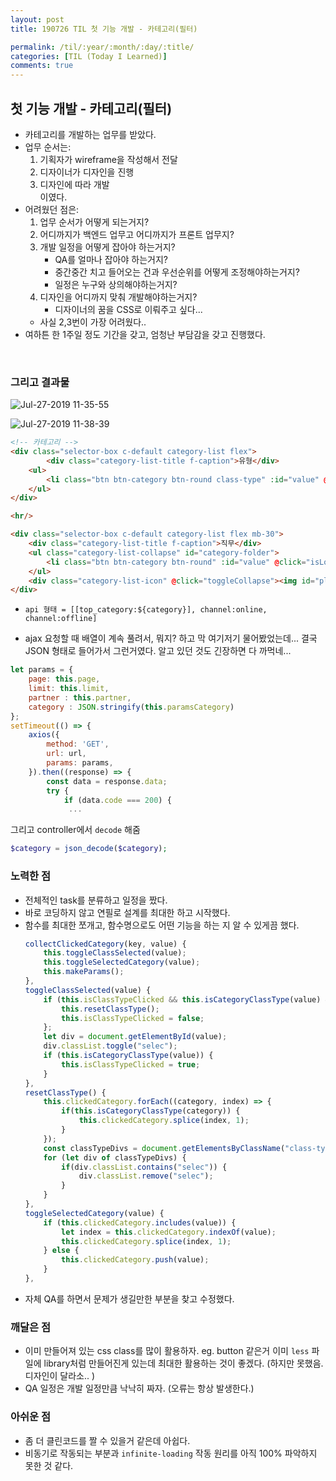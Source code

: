```yaml
---
layout: post
title: 190726 TIL 첫 기능 개발 - 카테고리(필터)

permalink: /til/:year/:month/:day/:title/
categories: [TIL (Today I Learned)]
comments: true
---
```


## **첫 기능 개발 - 카테고리(필터)**
- 카테고리를 개발하는 업무를 받았다. 
- 업무 순서는: 
    1) 기획자가 wireframe을 작성해서 전달
    2) 디자이너가 디자인을 진행
    3) 디자인에 따라 개발  
  이였다.
- 어려웠던 점은:
    1) 업무 순서가 어떻게 되는거지?
    2) 어디까지가 백엔드 업무고 어디까지가 프론트 업무지?
    3) 개발 일정을 어떻게 잡아야 하는거지? 
        - QA를 얼마나 잡아야 하는거지?
        - 중간중간 치고 들어오는 건과 우선순위를 어떻게 조정해야하는거지?
        - 일정은 누구와 상의해야하는거지?
    4) 디자인을 어디까지 맞춰 개발해야하는거지? 
        - 디자이너의 꿈을 CSS로 이뤄주고 싶다... 
    - 사실 2,3번이 가장 어려웠다..
- 여하튼 한 1주일 정도 기간을 갖고, 엄청난 부담감을 갖고 진행했다. 

<br/>

### **그리고 결과물**

![Jul-27-2019 11-35-55](https://user-images.githubusercontent.com/52398266/61988896-badf7100-b062-11e9-9c88-a2dfe9c67b1b.gif)


![Jul-27-2019 11-38-39](https://user-images.githubusercontent.com/52398266/61988918-20cbf880-b063-11e9-8e48-644c887dde1f.gif)


```html
<!-- 카테고리 -->
<div class="selector-box c-default category-list flex">
        <div class="category-list-title f-caption">유형</div>
    <ul>
        <li class="btn btn-category btn-round class-type" :id="value" @click="isLoaded ? collectClickedCategory(key,value): ''" v-for="(value, key) in classType">{{value}}</li>
    </ul>
</div>

<hr/>

<div class="selector-box c-default category-list flex mb-30">
    <div class="category-list-title f-caption">직무</div>
    <ul class="category-list-collapse" id="category-folder">
        <li class="btn btn-category btn-round" :id="value" @click="isLoaded ? collectClickedCategory(key,value): ''" v-for="(value, key) in categories" v-if="value !== '테스트'">{{value}}</li>
    </ul>
    <div class="category-list-icon" @click="toggleCollapse"><img id="plus-icon" src="/images/edu/icon_plus_edu.svg"></div>
</div>
```

- `api 형태 = [[top_category:${category}], channel:online, channel:offline]`

- ajax 요청할 때 배열이 계속 풀려서, 뭐지? 하고 막 여기저기 물어봤었는데... 결국 JSON 형태로 들어가서 그런거였다. 알고 있던 것도 긴장하면 다 까먹네...

```js
let params = {
    page: this.page,
    limit: this.limit,
    partner : this.partner,
    category : JSON.stringify(this.paramsCategory)
};
setTimeout(() => {
    axios({
        method: 'GET',
        url: url,
        params: params,
    }).then((response) => {
        const data = response.data;
        try {
            if (data.code === 200) {
             ...
```  

그리고 controller에서 `decode` 해줌   

```php
$category = json_decode($category);
```

### **노력한 점**
- 전체적인 task를 분류하고 일정을 짰다. 
- 바로 코딩하지 않고 연필로 설계를 최대한 하고 시작했다.
- 함수를 최대한 쪼개고, 함수명으로도 어떤 기능을 하는 지 알 수 있게끔 했다.
    ```js
    collectClickedCategory(key, value) {
        this.toggleClassSelected(value);
        this.toggleSelectedCategory(value);
        this.makeParams();
    },
    toggleClassSelected(value) {
        if (this.isClassTypeClicked && this.isCategoryClassType(value) && !this.clickedCategory.includes(value)) {
            this.resetClassType();
            this.isClassTypeClicked = false;
        };
        let div = document.getElementById(value);
        div.classList.toggle("selec");
        if (this.isCategoryClassType(value)) {
            this.isClassTypeClicked = true;
        }
    },
    resetClassType() {
        this.clickedCategory.forEach((category, index) => {
            if(this.isCategoryClassType(category)) {
                this.clickedCategory.splice(index, 1);
            }
        });
        const classTypeDivs = document.getElementsByClassName("class-type");
        for (let div of classTypeDivs) {
            if(div.classList.contains("selec")) {
                div.classList.remove("selec");
            }
        }
    },
    toggleSelectedCategory(value) {
        if (this.clickedCategory.includes(value)) {
            let index = this.clickedCategory.indexOf(value);
            this.clickedCategory.splice(index, 1);
        } else {
            this.clickedCategory.push(value);
        }
    },
    ```
- 자체 QA를 하면서 문제가 생길만한 부분을 찾고 수정했다. 

### **깨달은 점**
- 이미 만들어져 있는 css class를 많이 활용하자. eg. button 같은거 이미 `less` 파일에 library처럼 만들어진게 있는데 최대한 활용하는 것이 좋겠다. (하지만 못했음. 디자인이 달라소.. )
- QA 일정은 개발 일정만큼 낙낙히 짜자. (오류는 항상 발생한다.)


### **아쉬운 점**
- 좀 더 클린코드를 짤 수 있을거 같은데 아쉽다.
- 비동기로 작동되는 부분과 `infinite-loading` 작동 원리를 아직 100% 파악하지 못한 것 같다. 
